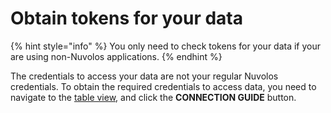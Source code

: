# Obtain tokens for your data

{% hint style="info" %}
You only need to check tokens for your data if your are using non-Nuvolos applications.
{% endhint %}

The credentials to access your data are not your regular Nuvolos credentials. To obtain the required credentials to access data, you need to navigate to the [table view](../the-table-view.md), and click the **CONNECTION GUIDE** button.




